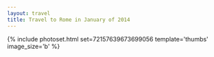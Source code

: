 ```yaml
---
layout: travel
title: Travel to Rome in January of 2014
---
```


{% include photoset.html set=72157639673699056 template='thumbs' image_size='b' %}

